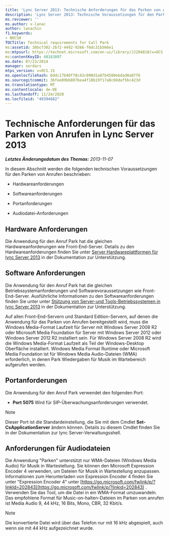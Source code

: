 ```yaml
---
title: 'Lync Server 2013: Technische Anforderungen für das Parken von Anrufen'
description: 'Lync Server 2013: Technische Voraussetzungen für den Parken von anrufen.'
ms.reviewer: ''
ms.author: v-lanac
author: lanachin
f1.keywords:
- NOCSH
TOCTitle: Technical requirements for Call Park
ms:assetid: 38bcf302-2b72-4492-9266-f6dc31b566e1
ms:mtpsurl: https://technet.microsoft.com/en-us/library/JJ204818(v=OCS.15)
ms:contentKeyID: 48183897
ms.date: 07/23/2014
manager: serdars
mtps_version: v=OCS.15
ms.openlocfilehash: 6ddc17b40f78c42c090d1a87b4580ebdad0a07f6
ms.sourcegitcommit: 36fee89bb887bea4f18b19f17a8c69daf5bc423d
ms.translationtype: MT
ms.contentlocale: de-DE
ms.lasthandoff: 11/24/2020
ms.locfileid: "49394682"
---
```

# <a name="technical-requirements-for-call-park-in-lync-server-2013"></a>Technische Anforderungen für das Parken von Anrufen in Lync Server 2013

<div data-xmlns="http://www.w3.org/1999/xhtml">

<div class="topic" data-xmlns="http://www.w3.org/1999/xhtml" data-msxsl="urn:schemas-microsoft-com:xslt" data-cs="https://msdn.microsoft.com/">

<div data-asp="https://msdn2.microsoft.com/asp">



</div>

<div id="mainSection">

<div id="mainBody">

<span> </span>

_**Letztes Änderungsdatum des Themas:** 2013-11-07_

In diesem Abschnitt werden die folgenden technischen Voraussetzungen für den Parken von Anrufen beschrieben:

  - Hardwareanforderungen

  - Softwareanforderungen

  - Portanforderungen

  - Audiodatei-Anforderungen

<div>

## <a name="hardware-requirements"></a>Hardware Anforderungen

Die Anwendung für den Anruf Park hat die gleichen Hardwareanforderungen wie Front-End-Server. Details zu den Hardwareanforderungen finden Sie unter [Server Hardwareplattformen für lync Server 2013](lync-server-2013-server-hardware-platforms.md) in der Dokumentation zur Unterstützung.

</div>

<div>

## <a name="software-requirements"></a>Software Anforderungen

Die Anwendung für den Anruf Park hat die gleichen Betriebssystemanforderungen und Softwarevoraussetzungen wie Front-End-Server. Ausführliche Informationen zu den Softwareanforderungen finden Sie unter unter [Stützung von Server-und Tools-Betriebssystemen in lync Server 2013](lync-server-2013-server-and-tools-operating-system-support.md) in der Dokumentation zur Unterstützung.

Auf allen Front-End-Servern und Standard Edition-Servern, auf denen die Anwendung für das Parken von Anrufen bereitgestellt wird, muss die Windows Media-Format Laufzeit für Server mit Windows Server 2008 R2 oder Microsoft Media Foundation für Server mit Windows Server 2012 oder Windows Server 2012 R2 installiert sein. Für Windows Server 2008 R2 wird die Windows Media-Format Laufzeit als Teil der Windows-Desktop Oberfläche installiert. Windows Media Format Runtime oder Microsoft Media Foundation ist für Windows Media Audio-Dateien (WMA) erforderlich, in denen Park Wiedergaben für Musik im Wartebereich aufgerufen werden.

</div>

<div>

## <a name="port-requirements"></a>Portanforderungen

Die Anwendung für den Anruf Park verwendet den folgenden Port:

  - **Port 5075** Wird für SIP-Überwachungsanforderungen verwendet.

<div>


> [!NOTE]  
> Dieser Port ist die Standardeinstellung, die Sie mit dem Cmdlet <STRONG>Set-CsApplicationServer</STRONG> ändern können. Details zu diesem Cmdlet finden Sie in der Dokumentation zur lync Server-Verwaltungsshell.



</div>

</div>

<div>

## <a name="audio-file-requirements"></a>Anforderungen für Audiodateien

Die Anwendung "Parken" unterstützt nur WMA-Dateien (Windows Media Audio) für Musik in Wartestellung. Sie können den Microsoft Expression Encoder 4 verwenden, um Dateien für Musik in Wartestellung anzupassen. Informationen zum Herunterladen von Expression Encoder 4 finden Sie unter "Expression Encoder 4" unter [https://go.microsoft.com/fwlink/p/?linkId=202843](https://go.microsoft.com/fwlink/p/?linkid=202843) . Verwenden Sie das Tool, um die Datei in ein WMA-Format umzuwandeln. Das empfohlene Format für Music-on-halten-Dateien im Parken von anrufen ist Media Audio 9, 44 kHz, 16 Bits, Mono, CBR, 32 Kbit/s.

<div>


> [!NOTE]  
> Die konvertierte Datei wird über das Telefon nur mit 16 kHz abgespielt, auch wenn sie mit 44 kHz aufgezeichnet wurde.



</div>

</div>

</div>

<span> </span>

</div>

</div>

</div>

